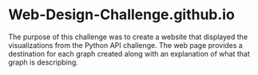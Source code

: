 # Web-Design-Challenge.github.io

The purpose of this challenge was to create a website that displayed the visualizations from the Python API challenge. The web page provides a destination for each graph created along with an explanation of what that graph is descripbing.
